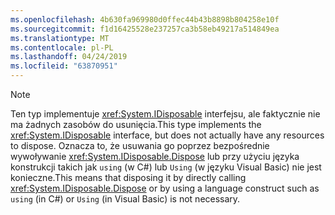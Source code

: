 ```yaml
---
ms.openlocfilehash: 4b630fa969980d0ffec44b43b8898b804258e10f
ms.sourcegitcommit: f1d16425528e237257ca3b58eb49217a514849ea
ms.translationtype: MT
ms.contentlocale: pl-PL
ms.lasthandoff: 04/24/2019
ms.locfileid: "63870951"
---
```

> [!NOTE]
> <span data-ttu-id="06b75-101">Ten typ implementuje <xref:System.IDisposable> interfejsu, ale faktycznie nie ma żadnych zasobów do usunięcia.</span><span class="sxs-lookup"><span data-stu-id="06b75-101">This type implements the <xref:System.IDisposable> interface, but does not actually have any resources to dispose.</span></span> <span data-ttu-id="06b75-102">Oznacza to, że usuwania go poprzez bezpośrednie wywoływanie <xref:System.IDisposable.Dispose> lub przy użyciu języka konstrukcji takich jak `using` (w C#) lub `Using` (w języku Visual Basic) nie jest konieczne.</span><span class="sxs-lookup"><span data-stu-id="06b75-102">This means that disposing it by directly calling <xref:System.IDisposable.Dispose> or by using a language construct such as `using` (in C#) or `Using` (in Visual Basic) is not necessary.</span></span>
